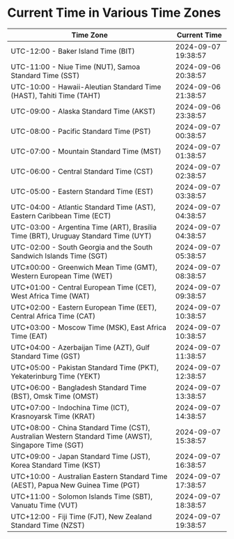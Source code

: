 # Current Time in Various Time Zones

| Time Zone | Current Time |
|-----------|--------------|
| UTC-12:00 - Baker Island Time (BIT) | 2024-09-07 19:38:57 |
| UTC-11:00 - Niue Time (NUT), Samoa Standard Time (SST) | 2024-09-06 20:38:57 |
| UTC-10:00 - Hawaii-Aleutian Standard Time (HAST), Tahiti Time (TAHT) | 2024-09-06 21:38:57 |
| UTC-09:00 - Alaska Standard Time (AKST) | 2024-09-06 23:38:57 |
| UTC-08:00 - Pacific Standard Time (PST) | 2024-09-07 00:38:57 |
| UTC-07:00 - Mountain Standard Time (MST) | 2024-09-07 01:38:57 |
| UTC-06:00 - Central Standard Time (CST) | 2024-09-07 02:38:57 |
| UTC-05:00 - Eastern Standard Time (EST) | 2024-09-07 03:38:57 |
| UTC-04:00 - Atlantic Standard Time (AST), Eastern Caribbean Time (ECT) | 2024-09-07 04:38:57 |
| UTC-03:00 - Argentina Time (ART), Brasília Time (BRT), Uruguay Standard Time (UYT) | 2024-09-07 04:38:57 |
| UTC-02:00 - South Georgia and the South Sandwich Islands Time (SGT) | 2024-09-07 05:38:57 |
| UTC±00:00 - Greenwich Mean Time (GMT), Western European Time (WET) | 2024-09-07 08:38:57 |
| UTC+01:00 - Central European Time (CET), West Africa Time (WAT) | 2024-09-07 09:38:57 |
| UTC+02:00 - Eastern European Time (EET), Central Africa Time (CAT) | 2024-09-07 10:38:57 |
| UTC+03:00 - Moscow Time (MSK), East Africa Time (EAT) | 2024-09-07 10:38:57 |
| UTC+04:00 - Azerbaijan Time (AZT), Gulf Standard Time (GST) | 2024-09-07 11:38:57 |
| UTC+05:00 - Pakistan Standard Time (PKT), Yekaterinburg Time (YEKT) | 2024-09-07 12:38:57 |
| UTC+06:00 - Bangladesh Standard Time (BST), Omsk Time (OMST) | 2024-09-07 13:38:57 |
| UTC+07:00 - Indochina Time (ICT), Krasnoyarsk Time (KRAT) | 2024-09-07 14:38:57 |
| UTC+08:00 - China Standard Time (CST), Australian Western Standard Time (AWST), Singapore Time (SGT) | 2024-09-07 15:38:57 |
| UTC+09:00 - Japan Standard Time (JST), Korea Standard Time (KST) | 2024-09-07 16:38:57 |
| UTC+10:00 - Australian Eastern Standard Time (AEST), Papua New Guinea Time (PGT) | 2024-09-07 17:38:57 |
| UTC+11:00 - Solomon Islands Time (SBT), Vanuatu Time (VUT) | 2024-09-07 18:38:57 |
| UTC+12:00 - Fiji Time (FJT), New Zealand Standard Time (NZST) | 2024-09-07 19:38:57 |
